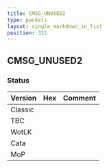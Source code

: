 ```yaml
---
title: CMSG_UNUSED2
type: packets
layout: single_markdown_in_list
position: 321
---
```


## CMSG_UNUSED2

### Status

Version | Hex | Comment
---------- | ---------- | ---------- 
Classic |  |  
TBC |  |  
WotLK |  |  
Cata |  |  
MoP |  |  